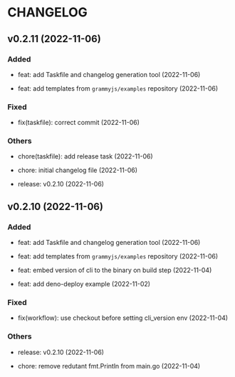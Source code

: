 # CHANGELOG

## v0.2.11 (2022-11-06)

### Added

- feat: add Taskfile and changelog generation tool (2022-11-06)

- feat: add templates from `grammyjs/examples` repository (2022-11-06)

### Fixed

- fix(taskfile): correct commit (2022-11-06)

### Others

- chore(taskfile): add release task (2022-11-06)

- chore: initial changelog file (2022-11-06)

- release: v0.2.10 (2022-11-06)

## v0.2.10 (2022-11-06)

### Added

- feat: add Taskfile and changelog generation tool (2022-11-06)

- feat: add templates from `grammyjs/examples` repository (2022-11-06)

- feat: embed version of cli to the binary on build step (2022-11-04)

- feat: add deno-deploy example (2022-11-02)

### Fixed

- fix(workflow): use checkout before setting cli_version env (2022-11-04)

### Others

- release: v0.2.10 (2022-11-06)

- chore: remove redutant fmt.Println from main.go (2022-11-04)
